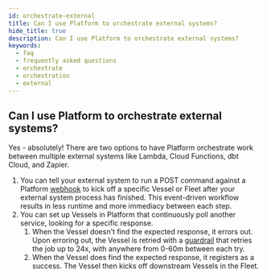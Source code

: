 ```yaml
---
id: orchestrate-external
title: Can I use Platform to orchestrate external systems?
hide_title: true
description: Can I use Platform to orchestrate external systems?
keywords:
  - faq
  - frequently asked questions
  - orchestrate
  - orchestration
  - external
---
```


## Can I use Platform to orchestrate external systems?
Yes - absolutely! There are two options to have Platform orchestrate work between multiple external systems like Lambda, Cloud Functions, dbt Cloud, and Zapier.

1. You can tell your external system to run a POST command against a Platform [webhook](../../reference/triggers/webhook-triggers.md) to kick off a specific Vessel or Fleet after your external system process has finished. This event-driven workflow results in less runtime and more immediacy between each step.
2. You can set up Vessels in Platform that continuously poll another service, looking for a specific response. 
   1. When the Vessel doesn't find the expected response, it errors out. Upon erroring out, the Vessel is retried with a [guardrail](../../reference/guardrails.md) that retries the job up to 24x, with anywhere from 0-60m between each try.
   2. When the Vessel does find the expected response, it registers as a success. The Vessel then kicks off downstream Vessels in the Fleet.
